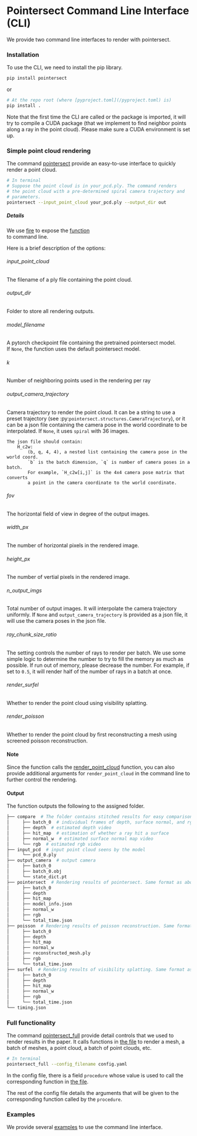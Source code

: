 # Pointersect Command Line Interface (CLI)

We provide two command line interfaces to render with pointersect.

### Installation

To use the CLI, we need to install the pip library.

```bash
pip install pointersect
```

or

```bash
# At the repo root (where [pyproject.toml](/pyproject.toml) is)
pip install .
```

Note that the first time the CLI are called or the package is imported,
it will try to compile a CUDA package (that we implement
to find neighbor points along a ray in the point cloud). Please
make sure a CUDA environment is set up.

### Simple point cloud rendering

The command [pointersect](/pointersect/inference/main.py:render_pcd_with_pointersect)
provide an easy-to-use interface to quickly render a point cloud.

```bash
# In terminal
# Suppose the point cloud is in your_pcd.ply. The command renders 
# the point cloud with a pre-determined spiral camera trajectory and 
# parameters.
pointersect --input_point_cloud your_pcd.ply --output_dir out 
```

##### Details

We use [fire](https://github.com/google/python-fire) to expose the
[function](/pointersect/inference/main.py:render_pcd_with_pointersect)  
to command line.

Here is a brief description of the options:

###### input_point_cloud

The filename of a ply file containing the point cloud.

###### output_dir

Folder to store all rendering outputs.

###### model_filename

A pytorch checkpoint file containing the pretrained pointersect model.  
If `None`, the function uses the default pointersect model.

###### k

Number of neighboring points used in the rendering per ray

###### output_camera_trajectory

Camera trajectory to render the point cloud.
It can be a string to use a preset trajectory
(see :py:`pointersect.structures.CameraTrajectory`),
or it can be a json file containing the camera pose
in the world coordinate to be interpolated.
If `None`, it uses `spiral` with 36 images.

    The json file should contain:
        H_c2w:
            (b, q, 4, 4), a nested list containing the camera pose in the world coord.
            `b` is the batch dimension, `q` is number of camera poses in a batch.
            For example, `H_c2w[i,j]` is the 4x4 camera pose matrix that converts
            a point in the camera coordinate to the world coordinate.

###### fov

The horizontal field of view in degree of the output images.

###### width_px

The number of horizontal pixels in the rendered image.

###### height_px

The number of vertial pixels in the rendered image.

###### n_output_imgs

Total number of output images. It will interpolate the camera trajectory uniformly.
If `None` and `output_camera_trajectory` is provided as a json file, it will use the
camera poses in the json file.

###### ray_chunk_size_ratio

The setting controls the number of rays to render per batch. We use some simple
logic to determine the number to try to fill the memory as much as possible.
If run out of memory, please decrease the number. For example, if set to `0.5`,
it will render half of the number of rays in a batch at once.

###### render_surfel

Whether to render the point cloud using visibility splatting.

###### render_poisson

Whether to render the point cloud by first reconstructing a mesh using
screened poisson reconstruction.

#### Note

Since the function calls the [render_point_cloud](/pointersect/inference/main.py:render_point_cloud)
function, you can also provide additional arguments for `render_point_cloud` in
the command line to further control the rendering.

#### Output

The function outputs the following to the assigned folder.

```python
├── compare  # The folder contains stitched results for easy comparison
│     ├── batch_0  # individual frames of depth, surface normal, and rgb estimation
│     ├── depth  # estimated depth video
│     ├── hit_map  # estimation of whether a ray hit a surface 
│     ├── normal_w  # estimated surface normal map video
│     └── rgb  # estimated rgb video
├── input_pcd  # input point cloud seens by the model
│     └── pcd_0.ply
├── output_camera  # output camera 
│     ├── batch_0
│     ├── batch_0.obj
│     └── state_dict.pt
├── pointersect  # Rendering results of pointersect. Same format as above.
│     ├── batch_0
│     ├── depth
│     ├── hit_map
│     ├── model_info.json
│     ├── normal_w
│     ├── rgb
│     └── total_time.json
├── poisson  # Rendering results of poisson reconstruction. Same format as above.
│     ├── batch_0
│     ├── depth
│     ├── hit_map
│     ├── normal_w
│     ├── reconstructed_mesh.ply
│     ├── rgb
│     └── total_time.json
├── surfel  # Rendering results of visibility splatting. Same format as above.
│     ├── batch_0
│     ├── depth
│     ├── hit_map
│     ├── normal_w
│     ├── rgb
│     └── total_time.json
└── timing.json
```

### Full functionality

The command [pointersect_full](/pointersect/inference/main.py:launch)
provide detail controls that we used to render results in the paper.
It calls functions in [the file](/pointersect/inference/main.py)
to render a mesh, a batch of meshes, a point cloud, a batch of point clouds, etc.

```bash
# In terminal
pointersect_full --config_filename config.yaml 
```

In the config file, there is a field `procedure` whose value
is used to call the corresponding function in [the file](/pointersect/inference/main.py).

The rest of the config file details the arguments that will be given to
the corresponding function called by the `procedure`.


### Examples 

We provide several [examples](/example) to use the command line interface.